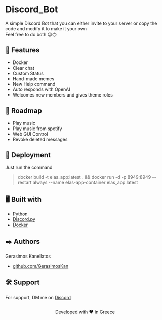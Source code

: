 # Discord_Bot

A simple Discord Bot that you can either invite to your server or copy the code and modify it to make it your own \
Feel free to do both  :wink::upside_down_face:
## :monocle_face: Features 

- Docker
- Clear chat
- Custom Status
- Hand-made memes
- New Help command
- Auto responds with OpenAI
- Welcomes new members and gives theme roles

## :bookmark_tabs: Roadmap
- Play music
- Play music from spotify
- Web GUI Control
- Revoke deleted messages


## :rocket: Deployment

Just run the command 
> docker build -t elas_app:latest . && docker run -d -p 8949:8949 --restart always --name elas-app-container elas_app:latest


## :desktop_computer: Built with

- [Python](https://www.python.org/)
- [Discord.py](https://discordpy.readthedocs.io/)
- [Docker](https://www.docker.com/)


## :black_nib: Authors

Gerasimos Kanellatos
- [github.com/GerasimosKan](https://github.com/GerasimosKan)
## :hammer_and_wrench: Support

For support, DM me on [Discord](https://discord.com/channels/@me/917786010161655818)


## 
<p align="center">
  Developed with ❤️ in Greece
</p>
